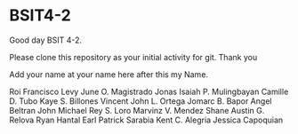 # BSIT4-2

Good day BSIT 4-2.

Please clone this repository as your initial activity for git. Thank you

Add your name at your name here after this my Name.

Roi Francisco
Levy June O. Magistrado
Jonas Isaiah P. Mulingbayan
Camille D. Tubo
Kaye S. Billones
Vincent John L. Ortega
Jomarc B. Bapor
Angel Beltran
John Michael Rey S. Loro
Marvinz V. Mendez
Shane Austin G. Relova
Ryan Hantal
Earl Patrick Sarabia
Kent C. Alegria
Jessica Capoquian

